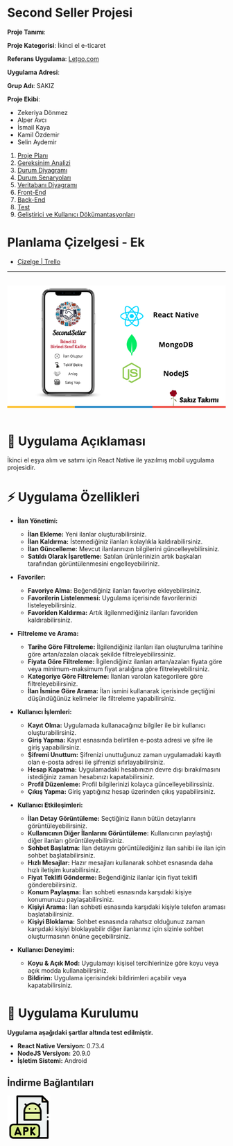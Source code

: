 # Second Seller Projesi

**Proje Tanımı**:

**Proje Kategorisi**: İkinci el e-ticaret

**Referans Uygulama**: [Letgo.com](https://www.letgo.com/)

**Uygulama Adresi**:

**Grup Adı**: SAKIZ

**Proje Ekibi**:

- Zekeriya Dönmez
- Alper Avcı
- İsmail Kaya
- Kamil Özdemir
- Selin Aydemir

1. [Proje Planı](https://www.ibb.co/KD4mMqV)
2. [Gereksinim Analizi](/gereksinimler/gereksinim_analizi.md)
3. [Durum Diyagramı]()
4. [Durum Senaryoları]()
5. [Veritabanı Diyagramı]()
6. [Front-End]()
7. [Back-End]()
8. [Test]()
9. [Geliştirici ve Kullanıcı Dökümantasyonları]()



# Planlama Çizelgesi - Ek

* [Çizelge | Trello](https://trello.com/invite/b/ENIJ4ZpO/ATTI01f9e93770f2e1de38fa88ae877f596f9C7B51DD/second-seller-project)


---
<br/>

<div align="center">
  <img src="./gereksinimler/uygulama_gorselleri/tanitim_gorseli.png" alt="SecondSeller Tanıtım Görseli">
</div>

<br/>

# 📜 Uygulama Açıklaması

İkinci el eşya alım ve satımı için React Native ile yazılmış mobil uygulama projesidir.


# ⚡️ Uygulama Özellikleri

* **İlan Yönetimi:**
    *   **İlan Ekleme:** Yeni ilanlar oluşturabilirsiniz.
    *   **İlan Kaldırma:** İstemediğiniz ilanları kolaylıkla kaldırabilirsiniz.
    *   **İlan Güncelleme:** Mevcut ilanlarınızın bilgilerini güncelleyebilirsiniz.
    *   **Satıldı Olarak İşaretleme:** Satılan ürünlerinizin artık başkaları tarafından görüntülenmesini engelleyebiliriniz.

* **Favoriler:**
    *   **Favoriye Alma:** Beğendiğiniz ilanları favoriye ekleyebilirsiniz.
    *   **Favorilerin Listelenmesi:**
    Uygulama içerisinde favorilerinizi listeleyebilirsiniz.
    *   **Favoriden Kaldırma:** Artık ilgilenmediğiniz ilanları favoriden kaldırabilirsiniz.

* **Filtreleme ve Arama:**
    *   **Tarihe Göre Filtreleme:** İlgilendiğiniz ilanları ilan oluşturulma tarihine göre artan/azalan olacak şekilde filtreleyebilirssiniz.
    *   **Fiyata Göre Filtreleme:** İlgilendiğiniz ilanları artan/azalan fiyata göre veya minimum-maksimum fiyat aralığına göre filtreleyebilirsiniz.
    *   **Kategoriye Göre Filtreleme:** İlanları varolan kategorilere göre filtreleyebilirsiniz.
    *   **İlan İsmine Göre Arama:** İlan ismini kullanarak içerisinde geçtiğini düşündüğünüz kelimeler ile filtreleme yapabilirsiniz.

*   **Kullanıcı İşlemleri:**
    * **Kayıt Olma:** Uygulamada kullanacağınız bilgiler ile bir kullanıcı oluşturabilirsiniz.
    * **Giriş Yapma:** Kayıt esnasında belirtilen e-posta adresi ve şifre ile giriş yapabilirsiniz.
    * **Şifremi Unuttum:** Şifrenizi unuttuğunuz zaman uygulamadaki kayıtlı olan e-posta adresi ile şifrenizi sıfırlayabilirsiniz.
    * **Hesap Kapatma:** Uygulamadaki hesabınızın devre dışı bırakılmasını istediğiniz zaman hesabınızı kapatabilirsiniz.
    * **Profil Düzenleme:** Profil bilgilerinizi kolayca güncelleyebilirssiniz.
    * **Çıkış Yapma:** Giriş yaptığınız hesap üzerinden çıkış yapabilirsiniz.

*   **Kullanıcı Etkileşimleri:**
    * **İlan Detay Görüntüleme:** Seçtiğiniz ilanın bütün detaylarını görüntüleyebilirsiniz.
    * **Kullanıcının Diğer İlanlarını Görüntüleme:** Kullanıcının paylaştığı diğer ilanları görüntüleyebilirsiniz.
    * **Sohbet Başlatma:** İlan detayını görüntülediğiniz ilan sahibi ile ilan için sohbet başlatabilirsiniz.
    * **Hızlı Mesajlar:** Hazır mesajları kullanarak sohbet esnasında daha hızlı iletişim kurabilirsiniz.
    * **Fiyat Teklifi Gönderme:** Beğendiğiniz ilanlar için fiyat teklifi gönderebilirsiniz.
    * **Konum Paylaşma:** İlan sohbeti esnasında karşıdaki kişiye konumunuzu paylaşabilirsiniz.
    * **Kişiyi Arama:** İlan sohbeti esnasında karşıdaki kişiyle telefon araması başlatabilirsiniz.
    * **Kişiyi Bloklama:** Sohbet esnasında rahatsız olduğunuz zaman karşıdaki kişiyi bloklayabilir diğer ilanlarınız için sizinle sohbet oluşturmasının önüne geçebilirsiniz.

*   **Kullanıcı Deneyimi:**
    *   **Koyu & Açık Mod:** Uygulamayı kişisel tercihlerinize göre koyu veya açık modda kullanabilirsiniz.
    *   **Bildirim:** Uygulama içerisindeki bildirimleri açabilir veya kapatabilirsiniz.

# 📱 Uygulama Kurulumu

**Uygulama aşağıdaki şartlar altında test edilmiştir.**

- **React Native Versiyon:** 0.73.4
- **NodeJS Versiyon:** 20.9.0
- **İşletim Sistemi:** Android


## İndirme Bağlantıları

<a href="https://drive.google.com/uc?export=download&id=1cD2DbFiQJqlsEsZz16C-Stx_n33F2-v2">
  <img src="./gereksinimler/uygulama_gorselleri/indir.png" alt="Uygulama İndirme Bağlantısı" height="100">
</a>








    
